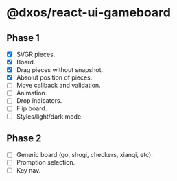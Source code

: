 # @dxos/react-ui-gameboard

## Phase 1
- [x] SVGR pieces.
- [x] Board.
- [x] Drag pieces without snapshot.
- [x] Absolut position of pieces.
- [ ] Move callback and validation.
- [ ] Animation.
- [ ] Drop indicators.
- [ ] Flip board.
- [ ] Styles/light/dark mode.

## Phase 2
- [ ] Generic board (go, shogi, checkers, xianqi, etc).
- [ ] Promption selection.
- [ ] Key nav.
